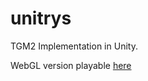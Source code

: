 # unitrys
TGM2 Implementation in Unity.

WebGL version playable [here](https://gonendo.github.io/unitrys/index.html)
